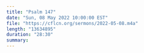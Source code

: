 ```yaml
---
title: "Psalm 147"
date: "Sun, 08 May 2022 10:00:00 EST"
file: "https://cflcn.org/sermons/2022-05-08.m4a"
length: "13634895"
duration: "28:30"
summary: 
---
```

